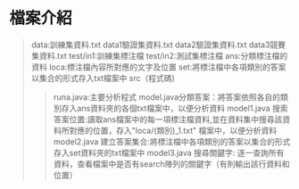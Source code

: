 # 檔案介紹
>data:訓練集資料.txt
>data1驗證集資料.txt
>data2驗證集資料.txt
>data3競賽集資料.txt
>test/in1:訓練集標注檔
>test/in2:測試集標注檔
>ans:分類標注檔的資料
>loca:標注檔內容所對應的文字及位置 
>set:將標注檔中各項類別的答案以集合的形式存入txt檔案中
>src（程式碼)
>>runa.java:主要分析程式
>>model.java分類答案：將答案依照各自的類別存入ans資料夾的各個txt檔案中，以便分析資料
>>model1.java 搜索答案位置:讀取ans檔案中的每一項標注檔資料,並在資料集中搜尋該資料所對應的位置，存入"loca/(類別)_1.txt" 檔案中，以便分析資料
>>model2.java 建立答案集合:將標注檔中各項類別的答案以集合的形式存入set資料夾的txt檔案中
>>model3.java 搜尋關鍵字: 逐一查詢所有資料，查看檔案中是否有search陣列的關鍵字（有則輸出該行資料和位置）
